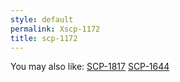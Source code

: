 ```yaml
---
style: default
permalink: Xscp-1172
title: scp-1172
---
```

You may also like:
[SCP-1817](http://scp-wiki.net/scp-1817)
[SCP-1644](http://scp-wiki.net/scp-1644)